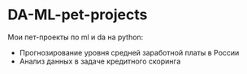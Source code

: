 # DA-ML-pet-projects
Мои пет-проекты по ml и da на python:
- Прогнозирование уровня средней заработной платы в России
- Анализ данных в задаче кредитного скоринга
